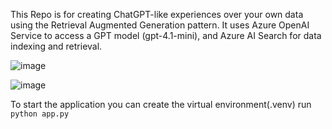 This Repo is for creating ChatGPT-like experiences over your own data using the Retrieval Augmented Generation pattern.
It uses Azure OpenAI Service to access a GPT model (gpt-4.1-mini), and Azure AI Search for data indexing and retrieval.

![image](https://github.com/user-attachments/assets/635627d0-22db-468e-80e0-a76a3c91717e)

![image](https://github.com/user-attachments/assets/91f49096-43fa-43b2-9b05-1427059a6576)

To start the application you can create the virtual environment(.venv)
 run `python app.py`

